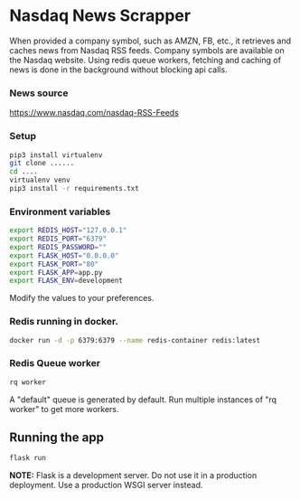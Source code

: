 # Nasdaq News Scrapper
When provided a company symbol, such as AMZN, FB, etc., it retrieves and caches news from Nasdaq RSS feeds.
Company symbols are available on the Nasdaq website.
Using redis queue workers, fetching and caching of news is done in the background without blocking api calls.

### News source
https://www.nasdaq.com/nasdaq-RSS-Feeds

### Setup
```bash
pip3 install virtualenv
git clone ......
cd ....
virtualenv venv
pip3 install -r requirements.txt
```

### Environment variables
```bash
export REDIS_HOST="127.0.0.1"
export REDIS_PORT="6379"
export REDIS_PASSWORD=""
export FLASK_HOST="0.0.0.0"
export FLASK_PORT="80"
export FLASK_APP=app.py
export FLASK_ENV=development
```
Modify the values to your preferences.

### Redis running in docker.
```bash
docker run -d -p 6379:6379 --name redis-container redis:latest
```

### Redis Queue worker
```bash
rq worker
```
A "default" queue is generated by default.
Run multiple instances of "rq worker" to get more workers.

## Running the app
```bash
flask run
```

**NOTE:** Flask is a development server.  Do not use it in a production deployment. Use a production WSGI server instead.


